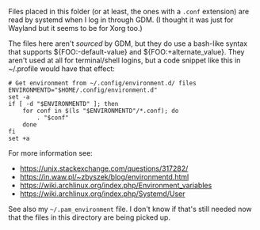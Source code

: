 Files placed in this folder (or at least, the ones with a `.conf` extension) are read by systemd when I log in through GDM. (I thought it was just for Wayland but it seems to be for Xorg too.)

The files here aren't *sourced* by GDM, but they do use a bash-like syntax that supports ${FOO:-default-value} and ${FOO:+alternate_value}. They aren't used at all for terminal/shell logins, but a code snippet like this in ~/.profile would have that effect:

```
# Get environment from ~/.config/environment.d/ files
ENVIRONMENTD="$HOME/.config/environment.d"
set -a
if [ -d "$ENVIRONMENTD" ]; then
    for conf in $(ls "$ENVIRONMENTD"/*.conf); do
        . "$conf"
    done
fi
set +a
```

For more information see:

* <https://unix.stackexchange.com/questions/317282/>
* <https://in.waw.pl/~zbyszek/blog/environmentd.html>
* <https://wiki.archlinux.org/index.php/Environment_variables>
* <https://wiki.archlinux.org/index.php/Systemd/User>

See also my `~/.pam_environment` file. I don't know if that's still needed now that the files in this directory are being picked up.
